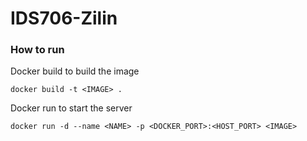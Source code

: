 # IDS706-Zilin

### How to run

Docker build to build the image
```
docker build -t <IMAGE> .  
```

Docker run to start the server
```
docker run -d --name <NAME> -p <DOCKER_PORT>:<HOST_PORT> <IMAGE>
```
